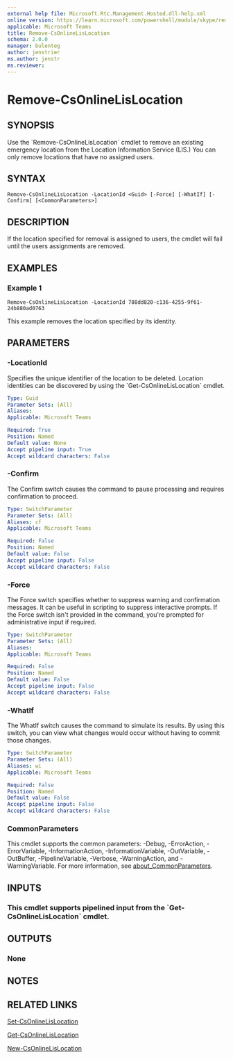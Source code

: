```yaml
---
external help file: Microsoft.Rtc.Management.Hosted.dll-help.xml
online version: https://learn.microsoft.com/powershell/module/skype/remove-csonlinelislocation
applicable: Microsoft Teams
title: Remove-CsOnlineLisLocation
schema: 2.0.0
manager: bulenteg
author: jenstrier
ms.author: jenstr
ms.reviewer:
---
```


# Remove-CsOnlineLisLocation

## SYNOPSIS
Use the \`Remove-CsOnlineLisLocation\` cmdlet to remove an existing emergency location from the Location Information Service (LIS.) You can only remove locations that have no assigned users.

## SYNTAX
```
Remove-CsOnlineLisLocation -LocationId <Guid> [-Force] [-WhatIf] [-Confirm] [<CommonParameters>]
```

## DESCRIPTION
If the location specified for removal is assigned to users, the cmdlet will fail until the users assignments are removed.

## EXAMPLES

### Example 1
```
Remove-CsOnlineLisLocation -LocationId 788dd820-c136-4255-9f61-24b880ad0763
```

This example removes the location specified by its identity.

## PARAMETERS

### -LocationId
Specifies the unique identifier of the location to be deleted.
Location identities can be discovered by using the \`Get-CsOnlineLisLocation\` cmdlet.

```yaml
Type: Guid
Parameter Sets: (All)
Aliases:
Applicable: Microsoft Teams

Required: True
Position: Named
Default value: None
Accept pipeline input: True
Accept wildcard characters: False
```

### -Confirm
The Confirm switch causes the command to pause processing and requires confirmation to proceed.

```yaml
Type: SwitchParameter
Parameter Sets: (All)
Aliases: cf
Applicable: Microsoft Teams

Required: False
Position: Named
Default value: False
Accept pipeline input: False
Accept wildcard characters: False
```

### -Force
The Force switch specifies whether to suppress warning and confirmation messages.
It can be useful in scripting to suppress interactive prompts.
If the Force switch isn't provided in the command, you're prompted for administrative input if required.

```yaml
Type: SwitchParameter
Parameter Sets: (All)
Aliases:
Applicable: Microsoft Teams

Required: False
Position: Named
Default value: False
Accept pipeline input: False
Accept wildcard characters: False
```

### -WhatIf
The WhatIf switch causes the command to simulate its results.
By using this switch, you can view what changes would occur without having to commit those changes.

```yaml
Type: SwitchParameter
Parameter Sets: (All)
Aliases: wi
Applicable: Microsoft Teams

Required: False
Position: Named
Default value: False
Accept pipeline input: False
Accept wildcard characters: False
```

### CommonParameters
This cmdlet supports the common parameters: -Debug, -ErrorAction, -ErrorVariable, -InformationAction, -InformationVariable, -OutVariable, -OutBuffer, -PipelineVariable, -Verbose, -WarningAction, and -WarningVariable. For more information, see [about_CommonParameters](https://go.microsoft.com/fwlink/?LinkID=113216).

## INPUTS

### This cmdlet supports pipelined input from the \`Get-CsOnlineLisLocation\` cmdlet.

## OUTPUTS

### None

## NOTES

## RELATED LINKS

[Set-CsOnlineLisLocation](Set-CsOnlineLisLocation.md)

[Get-CsOnlineLisLocation](Get-CsOnlineLisLocation.md)

[New-CsOnlineLisLocation](New-CsOnlineLisLocation.md)
